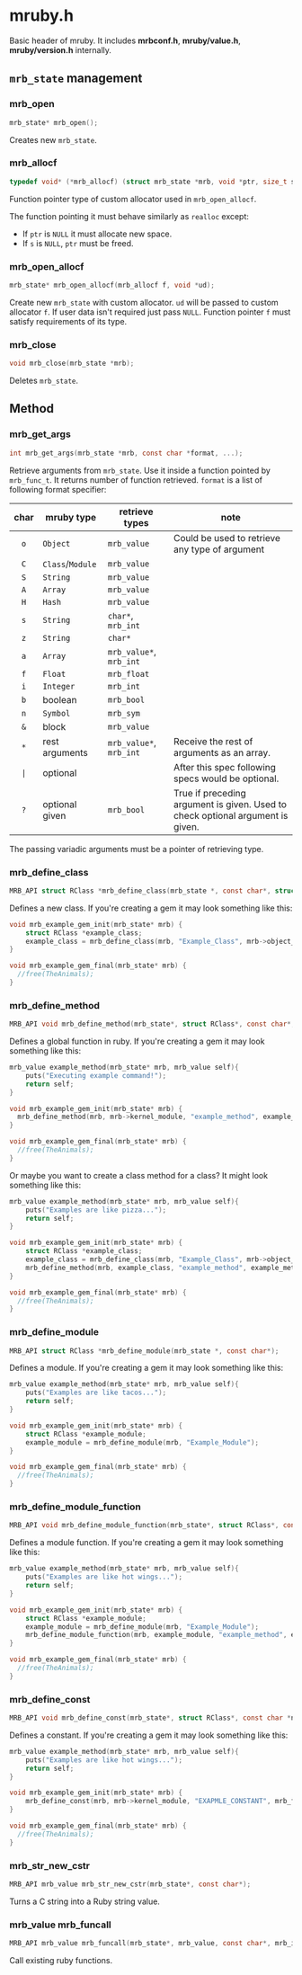 # mruby.h

Basic header of mruby.
It includes **mrbconf.h**, **mruby/value.h**, **mruby/version.h** internally.

## `mrb_state` management

### mrb_open
```C
mrb_state* mrb_open();
```
Creates new `mrb_state`.

### mrb_allocf
```C
typedef void* (*mrb_allocf) (struct mrb_state *mrb, void *ptr, size_t s, void *ud);
```
Function pointer type of custom allocator used in `mrb_open_allocf`.

The function pointing it must behave similarly as `realloc` except:
* If `ptr` is `NULL` it must allocate new space.
* If `s` is `NULL`, `ptr` must be freed.

### mrb_open_allocf
```C
mrb_state* mrb_open_allocf(mrb_allocf f, void *ud);
```
Create new `mrb_state` with custom allocator.
`ud` will be passed to custom allocator `f`.
If user data isn't required just pass `NULL`.
Function pointer `f` must satisfy requirements of its type.

### mrb_close
```C
void mrb_close(mrb_state *mrb);
```
Deletes `mrb_state`.

## Method

### mrb_get_args
```C
int mrb_get_args(mrb_state *mrb, const char *format, ...);
```
Retrieve arguments from `mrb_state`.
Use it inside a function pointed by `mrb_func_t`.
It returns number of function retrieved.
`format` is a list of following format specifier:

char|mruby type|retrieve types|note
:---:|----------|--------------|---
`o`|`Object`|`mrb_value`|Could be used to retrieve any type of argument
`C`|`Class`/`Module`|`mrb_value`|
`S`|`String`|`mrb_value`|
`A`|`Array`|`mrb_value`|
`H`|`Hash`|`mrb_value`|
`s`|`String`|`char*`, `mrb_int`|
`z`|`String`|`char*`|
`a`|`Array`|`mrb_value*`, `mrb_int`|
`f`|`Float`|`mrb_float`|
`i`|`Integer`|`mrb_int`|
`b`|boolean|`mrb_bool`|
`n`|`Symbol`|`mrb_sym`|
`&`|block|`mrb_value`|
`*`|rest arguments|`mrb_value*`, `mrb_int`|Receive the rest of arguments as an array.
<code>&#124;</code>|optional||After this spec following specs would be optional.
`?`|optional given|`mrb_bool`|True if preceding argument is given. Used to check optional argument is given.

The passing variadic arguments must be a pointer of retrieving type.

### mrb_define_class
```C
MRB_API struct RClass *mrb_define_class(mrb_state *, const char*, struct RClass*);
```
Defines a new class. If you're creating a gem it may look something like this:

```C
void mrb_example_gem_init(mrb_state* mrb) {
    struct RClass *example_class;
    example_class = mrb_define_class(mrb, "Example_Class", mrb->object_class);
}

void mrb_example_gem_final(mrb_state* mrb) {
  //free(TheAnimals);
}
```
### mrb_define_method

```C
MRB_API void mrb_define_method(mrb_state*, struct RClass*, const char*, mrb_func_t, mrb_aspec);
```

Defines a global function in ruby. If you're creating a gem it may look something like this:

```C
mrb_value example_method(mrb_state* mrb, mrb_value self){
	puts("Executing example command!");
	return self;
}

void mrb_example_gem_init(mrb_state* mrb) {
  mrb_define_method(mrb, mrb->kernel_module, "example_method", example_method, MRB_ARGS_NONE());  
}

void mrb_example_gem_final(mrb_state* mrb) {
  //free(TheAnimals);
}
```

Or maybe you want to create a class method for a class? It might look something like this:

```C
mrb_value example_method(mrb_state* mrb, mrb_value self){
	puts("Examples are like pizza...");
	return self;
}

void mrb_example_gem_init(mrb_state* mrb) {
    struct RClass *example_class;
    example_class = mrb_define_class(mrb, "Example_Class", mrb->object_class);
    mrb_define_method(mrb, example_class, "example_method", example_method, MRB_ARGS_NONE()); 
}

void mrb_example_gem_final(mrb_state* mrb) {
  //free(TheAnimals);
}
```
### mrb_define_module

```C
MRB_API struct RClass *mrb_define_module(mrb_state *, const char*);
```

Defines a module. If you're creating a gem it may look something like this:

```C
mrb_value example_method(mrb_state* mrb, mrb_value self){
	puts("Examples are like tacos...");
	return self;
}

void mrb_example_gem_init(mrb_state* mrb) {
    struct RClass *example_module;
    example_module = mrb_define_module(mrb, "Example_Module");
}

void mrb_example_gem_final(mrb_state* mrb) {
  //free(TheAnimals);
}
```

### mrb_define_module_function

```C
MRB_API void mrb_define_module_function(mrb_state*, struct RClass*, const char*, mrb_func_t, mrb_aspec);
```

Defines a module function. If you're creating a gem it may look something like this:


```C
mrb_value example_method(mrb_state* mrb, mrb_value self){
	puts("Examples are like hot wings...");
	return self;
}

void mrb_example_gem_init(mrb_state* mrb) {
    struct RClass *example_module;
    example_module = mrb_define_module(mrb, "Example_Module");
    mrb_define_module_function(mrb, example_module, "example_method", example_method, MRB_ARGS_NONE());
}

void mrb_example_gem_final(mrb_state* mrb) {
  //free(TheAnimals);
}
```

### mrb_define_const

```C
MRB_API void mrb_define_const(mrb_state*, struct RClass*, const char *name, mrb_value);
```

Defines a constant. If you're creating a gem it may look something like this:

```C
mrb_value example_method(mrb_state* mrb, mrb_value self){
	puts("Examples are like hot wings...");
	return self;
}

void mrb_example_gem_init(mrb_state* mrb) {
    mrb_define_const(mrb, mrb->kernel_module, "EXAPMLE_CONSTANT", mrb_fixnum_value(0x00000001));
}

void mrb_example_gem_final(mrb_state* mrb) {
  //free(TheAnimals);
}
```

### mrb_str_new_cstr

```C
MRB_API mrb_value mrb_str_new_cstr(mrb_state*, const char*);
```

Turns a C string into a Ruby string value.


### mrb_value mrb_funcall

```C
MRB_API mrb_value mrb_funcall(mrb_state*, mrb_value, const char*, mrb_int,...);
```
Call existing ruby functions.
